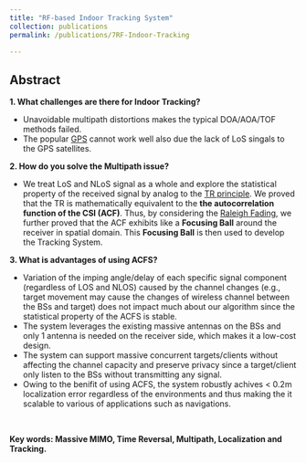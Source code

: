 ```yaml
---
title: "RF-based Indoor Tracking System"
collection: publications
permalink: /publications/7RF-Indoor-Tracking

---
```


## Abstract
<b> 1. What challenges are there for Indoor Tracking? </b> <br>
  * Unavoidable multipath distortions makes the typical DOA/AOA/TOF methods failed.
  * The popular [GPS](https://en.wikipedia.org/wiki/Global_Positioning_System) cannot work well also due the lack of LoS singals to the GPS satellites.

<b> 2. How do you solve the Multipath issue? </b> <br>
  * We treat LoS and NLoS signal as a whole and explore the statistical property of the received signal by analog to the [TR principle](https://xiaolu1263.github.io/publications/6TRLocalization). We proved that the TR is mathematically equivalent to the **the autocorrelation function of the CSI (ACF)**. Thus, by considering the [Raleigh Fading](https://en.wikipedia.org/wiki/Rayleigh_fading), we further proved that the ACF exhibits like a **Focusing Ball** around the receiver in spatial domain. This **Focusing Ball** is then used to develop the Tracking System.

<b> 3. What is advantages of using ACFS? </b>
  *  Variation of the imping angle/delay of each specific signal component (regardless of LOS and NLOS) caused by the channel changes (e.g., target movement may cause the changes of wireless channel between the BSs and target) does not impact much about our algorithm since the statistical property of the ACFS is stable. 
  * The system leverages the existing massive antennas on the BSs and only 1 antenna is needed on the receiver side, which makes it a low-cost design.
  * The system can support massive concurrent targets/clients without affecting the channel capacity and preserve privacy since a target/client only listen to the BSs without transmitting any signal.
  * Owing to the benifit of using ACFS, the system robustly achives < 0.2m localization error regardless of the environments and thus making the it scalable to various of applications such as navigations.
<br>

<b> Key words: Massive MIMO, Time Reversal, Multipath, Localization and Tracking.</b>
